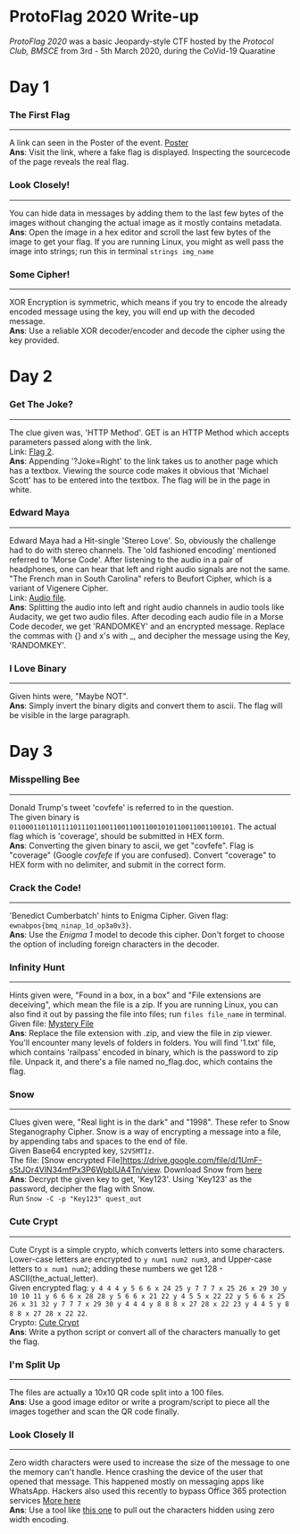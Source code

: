 # ProtoFlag 2020 Write-up
*ProtoFlag 2020* was a basic Jeopardy-style CTF hosted by the *Protocol Club, BMSCE* from 3rd - 5th March 2020, during the CoVid-19 Quaratine

# Day 1

### The First Flag
---
A link can seen in the Poster of the event. [Poster](<http://bit.ly/protoctf-1>)  
**Ans**: Visit the link, where a fake flag is displayed. Inspecting the sourcecode of the page reveals the real flag.

### Look Closely!
---
You can hide data in messages by adding them to the last few bytes of the images without changing the actual image as it mostly contains metadata.  
**Ans**: Open the image in a hex editor and scroll the last few bytes of the image to get your flag. If you are running Linux, you might as well pass the image into strings; run this in terminal `strings img_name`

### Some Cipher!
---
XOR Encryption is symmetric, which means if you try to encode the already encoded message using the key, you will end up with the decoded message.  
**Ans**: Use a reliable XOR decoder/encoder and decode the cipher using the key provided.

# Day 2

### Get The Joke?
---
The clue given was, 'HTTP Method'. GET is an HTTP Method which accepts parameters passed along with the link.  
Link: [Flag 2](<http://virus-ctf.000webhostapp.com/flag2.php>).  
**Ans**: Appending '?Joke=Right' to the link takes us to another page which has a textbox. Viewing the source code makes it obvious that 'Michael Scott' has to be entered into the textbox. The flag will be in the page in white.

### Edward Maya
---
Edward Maya had a Hit-single 'Stereo Love'. So, obviously the challenge had to do with stereo channels. The 'old fashioned encoding' mentioned referred to 'Morse Code'. After listening to the audio in a pair of headphones, one can hear that left and right audio signals are not the same. "The French man in South Carolina" refers to Beufort Cipher, which is a variant of Vigenere Cipher.  
Link: [Audio file](<https://drive.google.com/file/d/1wHz-ySMUcNmJOmihXp-1J1R_zLVCSBqi/view>).  
**Ans**:  Splitting the audio into left and right audio channels in audio tools like Audacity, we get two audio files. After decoding each audio file in a Morse Code decoder, we get 'RANDOMKEY' and an encrypted message. Replace the commas with {} and x's with _, and decipher the message using the Key, 'RANDOMKEY'.

### I Love Binary
---
Given hints were, "Maybe NOT".  
**Ans**: Simply invert the binary digits and convert them to ascii. The flag will be visible in the large paragraph.

# Day 3

### Misspelling Bee
---
Donald Trump's tweet 'covfefe' is referred to in the question.  
The given binary is `01100011011011110111011001100110011001010110011001100101`. The actual flag which is 'coverage', should be submitted in HEX form.  
**Ans**: Converting the given binary to ascii, we get "covfefe". Flag is "coverage" (Google *covfefe* if you are confused). Convert "coverage" to HEX form with no delimiter, and submit in the correct form.

### Crack the Code!
---
'Benedict Cumberbatch' hints to Enigma Cipher. Given flag: `ewnabpos{bmq_ninap_1d_op3a0v3}`.  
**Ans**: Use the _Enigma 1_ model to decode this cipher. Don't forget to choose the option of including foreign characters in the decoder.

### Infinity Hunt
---
Hints given were, "Found in a box, in a box" and "File extensions are deceiving", which mean the file is a zip. If you are running Linux, you can also find it out by passing the file into files; run `files file_name` in terminal.  
Given file: [Mystery File](<https://drive.google.com/file/d/1CoUDV3Hnbbzv6_R_LeMX8D1RK0rGzUum/view>)  
**Ans**: Replace the file extension with .zip, and view the file in zip viewer. You'll encounter many levels of folders in folders. You will find '1.txt' file, which contains 'railpass' encoded in binary, which is the password to zip file. Unpack it, and there's a file named no_flag.doc, which contains the flag.

### Snow
---
Clues given were, "Real light is in the dark" and "1998". These refer to Snow Steganography Cipher. Snow is a way of encrypting a message into a file, by appending tabs and spaces to the end of file.  
Given Base64 encrypted key, `S2V5MTIz`.  
The file: [Snow encrypted File]<https://drive.google.com/file/d/1UmF-s5tJOr4VlN34mfPx3P6WpbIUA4Tn/view>. Download Snow from [here](http://www.darkside.com.au/snow/)  
**Ans**: Decrypt the given key to get, 'Key123'. Using 'Key123' as the password, decipher the flag with Snow.  
Run `Snow -C -p "Key123" quest_out`

### Cute Crypt
---
Cute Crypt is a simple crypto, which converts letters into some characters.  
Lower-case letters are encrypted to `y num1 num2 num3`, and Upper-case letters to `x num1 num2`; adding these numbers we get 128 - ASCII(the_actual_letter).  
Given encrypted flag: `y 4 4 4 y 5 6 6 x 24 25 y 7 7 7 x 25 26 x 29 30 y 10 10 11 y 6 6 6 x 28 28 y 5 6 6 x 21 22 y 4 5 5 x 22 22 y 5 6 6 x 25 26 x 31 32 y 7 7 7 x 29 30 y 4 4 4 y 8 8 8 x 27 28 x 22 23 y 4 4 5 y 8 8 8 x 27 28 x 22 22`.  
Crypto: [Cute Crypt](http://virus-ctf.000webhostapp.com/crypt_me.php)  
**Ans**: Write a python script or convert all of the characters manually to get the flag.

### I'm Split Up
---
The files are actually a 10x10 QR code split into a 100 files.  
**Ans**: Use a good image editor or write a program/script to piece all the images together and scan the QR code finally.

### Look Closely II
---
Zero width characters were used to increase the size of the message to one the memory can't handle. Hence crashing the device of the user that opened that message. This happened mostly on messaging apps like WhatsApp. Hackers also used this recently to bypass Office 365 protection services [More here](https://securityaffairs.co/wordpress/79791/hacking/z-wasp-attack-phishing.html)  
**Ans**: Use a tool like [this one](https://330k.github.io/misc_tools/unicode_steganography.html) to pull out the characters hidden using zero width encoding.
